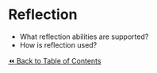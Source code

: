 # Reflection
- What reflection abilities are supported?
- How is reflection used?

[:rewind: Back to Table of Contents](../README.md) <!-- BackToC -->
